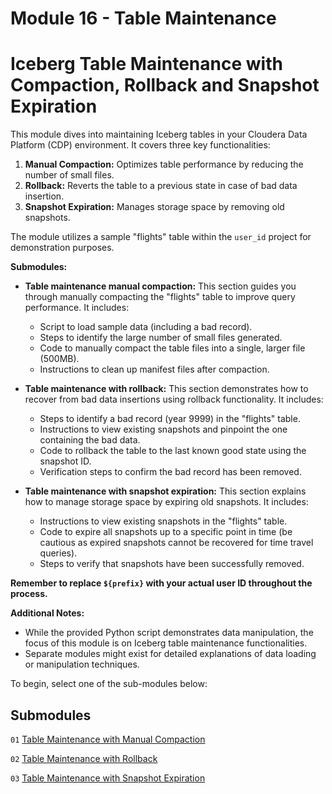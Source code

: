 # Module 16 - Table Maintenance

# Iceberg Table Maintenance with Compaction, Rollback and Snapshot Expiration

This module dives into maintaining Iceberg tables in your Cloudera Data Platform (CDP) environment. It covers three key functionalities:

1. **Manual Compaction:** Optimizes table performance by reducing the number of small files.
2. **Rollback:** Reverts the table to a previous state in case of bad data insertion.
3. **Snapshot Expiration:** Manages storage space by removing old snapshots.

The module utilizes a sample "flights" table within the `user_id` project for demonstration purposes.

**Submodules:**

- **Table maintenance manual compaction:** This section guides you through manually compacting the "flights" table to improve query performance. It includes:
    
    - Script to load sample data (including a bad record).
    - Steps to identify the large number of small files generated.
    - Code to manually compact the table files into a single, larger file (500MB).
    - Instructions to clean up manifest files after compaction.
- **Table maintenance with rollback:** This section demonstrates how to recover from bad data insertions using rollback functionality. It includes:
    
    - Steps to identify a bad record (year 9999) in the "flights" table.
    - Instructions to view existing snapshots and pinpoint the one containing the bad data.
    - Code to rollback the table to the last known good state using the snapshot ID.
    - Verification steps to confirm the bad record has been removed.
- **Table maintenance with snapshot expiration:** This section explains how to manage storage space by expiring old snapshots. It includes:
    
    - Instructions to view existing snapshots in the "flights" table.
    - Code to expire all snapshots up to a specific point in time (be cautious as expired snapshots cannot be recovered for time travel queries).
    - Steps to verify that snapshots have been successfully removed.

**Remember to replace `${prefix}` with your actual user ID throughout the process.**

**Additional Notes:**

- While the provided Python script demonstrates data manipulation, the focus of this module is on Iceberg table maintenance functionalities.
- Separate modules might exist for detailed explanations of data loading or manipulation techniques.

To begin, select one of the sub-modules below:

## Submodules

`01` [Table Maintenance with Manual Compaction](01_table_maintenance_manual_compaction.md)

`02` [Table Maintenance with Rollback](02_table_maintenance_rollback.md)

`03` [Table Maintenance with Snapshot Expiration](03_table_maintenance_snapshot_expiration.md)
